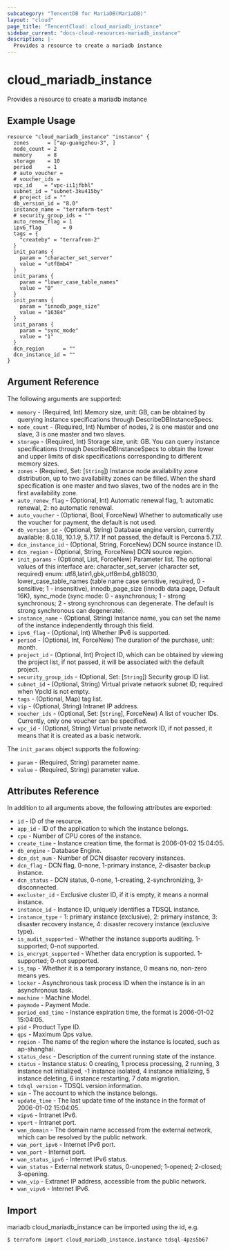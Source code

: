 ```yaml
---
subcategory: "TencentDB for MariaDB(MariaDB)"
layout: "cloud"
page_title: "TencentCloud: cloud_mariadb_instance"
sidebar_current: "docs-cloud-resources-mariadb_instance"
description: |-
  Provides a resource to create a mariadb instance
---
```


# cloud_mariadb_instance

Provides a resource to create a mariadb instance

## Example Usage

```hcl
resource "cloud_mariadb_instance" "instance" {
  zones      = ["ap-guangzhou-3", ]
  node_count = 2
  memory     = 8
  storage    = 10
  period     = 1
  # auto_voucher =
  # voucher_ids =
  vpc_id    = "vpc-ii1jfbhl"
  subnet_id = "subnet-3ku415by"
  # project_id = ""
  db_version_id = "8.0"
  instance_name = "terraform-test"
  # security_group_ids = ""
  auto_renew_flag = 1
  ipv6_flag       = 0
  tags = {
    "createby" = "terrafrom-2"
  }
  init_params {
    param = "character_set_server"
    value = "utf8mb4"
  }
  init_params {
    param = "lower_case_table_names"
    value = "0"
  }
  init_params {
    param = "innodb_page_size"
    value = "16384"
  }
  init_params {
    param = "sync_mode"
    value = "1"
  }
  dcn_region      = ""
  dcn_instance_id = ""
}
```

## Argument Reference

The following arguments are supported:

* `memory` - (Required, Int) Memory size, unit: GB, can be obtained by querying instance specifications through DescribeDBInstanceSpecs.
* `node_count` - (Required, Int) Number of nodes, 2 is one master and one slave, 3 is one master and two slaves.
* `storage` - (Required, Int) Storage size, unit: GB. You can query instance specifications through DescribeDBInstanceSpecs to obtain the lower and upper limits of disk specifications corresponding to different memory sizes.
* `zones` - (Required, Set: [`String`]) Instance node availability zone distribution, up to two availability zones can be filled. When the shard specification is one master and two slaves, two of the nodes are in the first availability zone.
* `auto_renew_flag` - (Optional, Int) Automatic renewal flag, 1: automatic renewal, 2: no automatic renewal.
* `auto_voucher` - (Optional, Bool, ForceNew) Whether to automatically use the voucher for payment, the default is not used.
* `db_version_id` - (Optional, String) Database engine version, currently available: 8.0.18, 10.1.9, 5.7.17. If not passed, the default is Percona 5.7.17.
* `dcn_instance_id` - (Optional, String, ForceNew) DCN source instance ID.
* `dcn_region` - (Optional, String, ForceNew) DCN source region.
* `init_params` - (Optional, List, ForceNew) Parameter list. The optional values of this interface are: character_set_server (character set, required) enum: utf8,latin1,gbk,utf8mb4,gb18030, lower_case_table_names (table name case sensitive, required, 0 - sensitive; 1 - insensitive), innodb_page_size (innodb data page, Default 16K), sync_mode (sync mode: 0 - asynchronous; 1 - strong synchronous; 2 - strong synchronous can degenerate. The default is strong synchronous can degenerate).
* `instance_name` - (Optional, String) Instance name, you can set the name of the instance independently through this field.
* `ipv6_flag` - (Optional, Int) Whether IPv6 is supported.
* `period` - (Optional, Int, ForceNew) The duration of the purchase, unit: month.
* `project_id` - (Optional, Int) Project ID, which can be obtained by viewing the project list, if not passed, it will be associated with the default project.
* `security_group_ids` - (Optional, Set: [`String`]) Security group ID list.
* `subnet_id` - (Optional, String) Virtual private network subnet ID, required when VpcId is not empty.
* `tags` - (Optional, Map) tag list.
* `vip` - (Optional, String) Intranet IP address.
* `voucher_ids` - (Optional, Set: [`String`], ForceNew) A list of voucher IDs. Currently, only one voucher can be specified.
* `vpc_id` - (Optional, String) Virtual private network ID, if not passed, it means that it is created as a basic network.

The `init_params` object supports the following:

* `param` - (Required, String) parameter name.
* `value` - (Required, String) parameter value.

## Attributes Reference

In addition to all arguments above, the following attributes are exported:

* `id` - ID of the resource.
* `app_id` - ID of the application to which the instance belongs.
* `cpu` - Number of CPU cores of the instance.
* `create_time` - Instance creation time, the format is 2006-01-02 15:04:05.
* `db_engine` - Database Engine.
* `dcn_dst_num` - Number of DCN disaster recovery instances.
* `dcn_flag` - DCN flag, 0-none, 1-primary instance, 2-disaster backup instance.
* `dcn_status` - DCN status, 0-none, 1-creating, 2-synchronizing, 3-disconnected.
* `excluster_id` - Exclusive cluster ID, if it is empty, it means a normal instance.
* `instance_id` - Instance ID, uniquely identifies a TDSQL instance.
* `instance_type` - 1: primary instance (exclusive), 2: primary instance, 3: disaster recovery instance, 4: disaster recovery instance (exclusive type).
* `is_audit_supported` - Whether the instance supports auditing. 1-supported; 0-not supported.
* `is_encrypt_supported` - Whether data encryption is supported. 1-supported; 0-not supported.
* `is_tmp` - Whether it is a temporary instance, 0 means no, non-zero means yes.
* `locker` - Asynchronous task process ID when the instance is in an asynchronous task.
* `machine` - Machine Model.
* `paymode` - Payment Mode.
* `period_end_time` - Instance expiration time, the format is 2006-01-02 15:04:05.
* `pid` - Product Type ID.
* `qps` - Maximum Qps value.
* `region` - The name of the region where the instance is located, such as ap-shanghai.
* `status_desc` - Description of the current running state of the instance.
* `status` - Instance status: 0 creating, 1 process processing, 2 running, 3 instance not initialized, -1 instance isolated, 4 instance initializing, 5 instance deleting, 6 instance restarting, 7 data migration.
* `tdsql_version` - TDSQL version information.
* `uin` - The account to which the instance belongs.
* `update_time` - The last update time of the instance in the format of 2006-01-02 15:04:05.
* `vipv6` - Intranet IPv6.
* `vport` - Intranet port.
* `wan_domain` - The domain name accessed from the external network, which can be resolved by the public network.
* `wan_port_ipv6` - Internet IPv6 port.
* `wan_port` - Internet port.
* `wan_status_ipv6` - Internet IPv6 status.
* `wan_status` - External network status, 0-unopened; 1-opened; 2-closed; 3-opening.
* `wan_vip` - Extranet IP address, accessible from the public network.
* `wan_vipv6` - Internet IPv6.


## Import

mariadb cloud_mariadb_instance can be imported using the id, e.g.
```
$ terraform import cloud_mariadb_instance.instance tdsql-4pzs5b67
```

